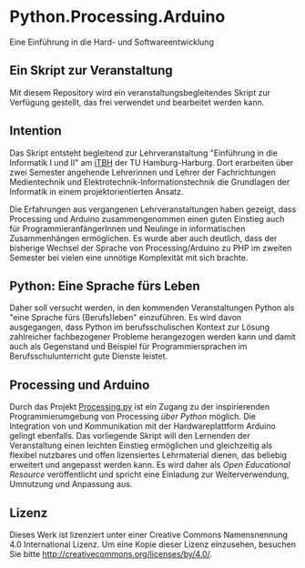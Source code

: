 # Python.Processing.Arduino

Eine Einführung in die Hard- und Softwareentwicklung

## Ein Skript zur Veranstaltung

Mit diesem Repository wird ein veranstaltungsbegleitendes Skript zur Verfügung gestellt, das frei verwendet und bearbeitet werden kann. 

## Intention

Das Skript entsteht begleitend zur Lehrveranstaltung "Einführung in die Informatik I und II" am [iTBH](http://itbh-hh.de/de/) der TU Hamburg-Harburg. Dort erarbeiten über zwei Semester angehende Lehrerinnen und Lehrer der Fachrichtungen Medientechnik und Elektrotechnik-Informationstechnik die Grundlagen der Informatik in einem projektorientierten Ansatz.

Die Erfahrungen aus vergangenen Lehrveranstaltungen haben gezeigt, dass Processing und Arduino zusammengenommen einen guten Einstieg auch für ProgrammieranfängerInnen und Neulinge in informatischen Zusammenhängen ermöglichen. Es wurde aber auch deutlich, dass der bisherige Wechsel der Sprache von Processing/Arduino zu PHP im zweiten Semester bei vielen eine unnötige Komplexität mit sich brachte.

## Python: Eine Sprache fürs Leben

Daher soll versucht werden, in den kommenden Veranstaltungen Python als "eine Sprache fürs (Berufs)leben" einzuführen. Es wird davon ausgegangen, dass Python im berufsschulischen Kontext zur Lösung zahlreicher fachbezogener Probleme herangezogen werden kann und damit auch als Gegenstand und Beispiel für Programmiersprachen im Berufsschulunterricht gute Dienste leistet.

## Processing und Arduino

Durch das Projekt [Processing.py](http://py.processing.org) ist ein Zugang zu der inspirierenden Programmierumgebung von Processing *über Python* möglich. Die Integration von und Kommunikation mit der Hardwareplattform Arduino gelingt ebenfalls. Das vorliegende Skript will den Lernenden der Veranstaltung einen leichten Einstieg ermöglichen und gleichzeitig als flexibel nutzbares und offen lizensiertes Lehrmaterial dienen, das beliebig erweitert und angepasst werden kann. Es wird daher als *Open Educational Resource* veröffentlicht und spricht eine Einladung zur Weiterverwendung, Umnutzung und Anpassung aus.

## Lizenz

Dieses Werk ist lizenziert unter einer Creative Commons Namensnennung 4.0 International Lizenz. Um eine Kopie dieser Lizenz einzusehen, besuchen Sie bitte http://creativecommons.org/licenses/by/4.0/.

